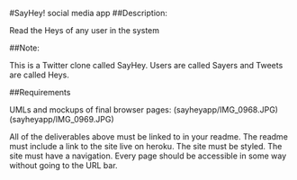 #SayHey! social media app
##Description:

Read the Heys of any user in the system

##Note:

This is a Twitter clone called SayHey. Users are called Sayers and Tweets are called Heys.

##Requirements

UMLs and mockups of final browser pages:
(sayheyapp/IMG_0968.JPG)
(sayheyapp/IMG_0969.JPG)

All of the deliverables above must be linked to in your readme.
The readme must include a link to the site live on heroku.
The site must be styled.
The site must have a navigation. Every page should be accessible in some way without going to the URL bar.
